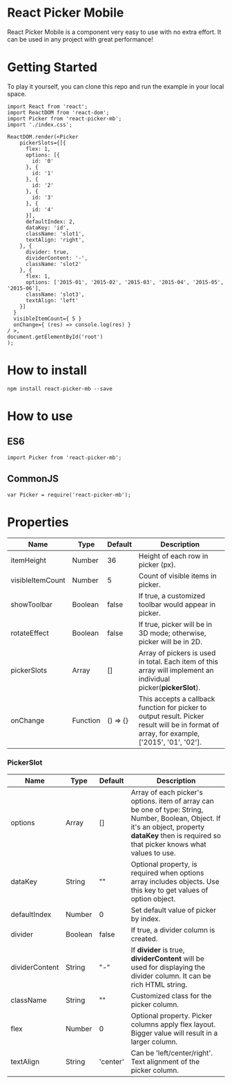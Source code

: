 # React Picker Mobile
React Picker Mobile is a component very easy to use with no extra effort. It can be used in any project with great performance!

# Getting Started
To play it yourself, you can clone this repo and run the example in your local space.
```
import React from 'react';
import ReactDOM from 'react-dom';
import Picker from 'react-picker-mb';
import './index.css';

ReactDOM.render(<Picker
    pickerSlots={[{
      flex: 1,
      options: [{
        id: '0'
      }, {
        id: '1'
      }, {
        id: '2'
      }, {
        id: '3'
      }, {
        id: '4'
      }],
      defaultIndex: 2,
      dataKey: 'id',
      className: 'slot1',
      textAlign: 'right',
    }, {
      divider: true,
      dividerContent: '-',
      className: 'slot2'
    }, {
      flex: 1,
      options: ['2015-01', '2015-02', '2015-03', '2015-04', '2015-05', '2015-06'],
      className: 'slot3',
      textAlign: 'left'
    }]
  }
  visibleItemCount={ 5 }
  onChange={ (res) => console.log(res) }
/ >,
document.getElementById('root')
);
```
# How to install
```
npm install react-picker-mb --save
```

# How to use
## ES6
```
import Picker from 'react-picker-mb';
```

## CommonJS
```
var Picker = require('react-picker-mb');
```

# Properties

| Name             | Type     | Default  | Description                                                                                                                                |
|------------------|----------|----------|--------------------------------------------------------------------------------------------------------------------------------------------|
| itemHeight       | Number   | 36       | Height of each row in picker (px).                                                                                                         |
| visibleItemCount | Number   | 5        | Count of visible items in picker.                                                                                                          |
| showToolbar      | Boolean  | false    | If true, a customized toolbar would appear in picker.                                                                                      |
| rotateEffect     | Boolean  | false    | If true, picker will be in 3D mode; otherwise, picker will be in 2D.                                                                       |
| pickerSlots      | Array    | []       | Array of pickers is used in total. Each item of this array will implement an individual picker(**pickerSlot**).                                |
| onChange         | Function | () => {} | This accepts a callback function for picker to output result. Picker result will be in format of array, for example, ['2015', '01', '02']. |

### PickerSlot
| Name           | Type    | Default  | Description                                                                                                                                                                                          |
|----------------|---------|----------|------------------------------------------------------------------------------------------------------------------------------------------------------------------------------------------------------|
| options        | Array   | []       | Array of each picker's options. item of array can be one of type: String, Number, Boolean, Object. If it's an object, property **dataKey** then is required so that picker knows what values to use. |
| dataKey        | String  | ""       | Optional property, is required when options array includes objects. Use this key to get values of option object.                                                                                     |
| defaultIndex   | Number  | 0        | Set default value of picker by index.                                                                                                                                                                |
| divider        | Boolean | false    | If true, a divider column is created.                                                                                                                                                                |
| dividerContent | String  | "-"      | If **divider** is true, **dividerContent** will be used for displaying the divider column. It can be rich HTML string.                                                                               |
| className      | String  | ""       | Customized class for the picker column.                                                                                                                                                              |
| flex           | Number  | 0        | Optional property. Picker columns apply flex layout. Bigger value will result in a larger column.                                                                                                    |
| textAlign      | String  | 'center' | Can be 'left/center/right'. Text alignment of the picker column.                                                                                                                                     |

